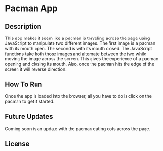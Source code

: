 # Pacman App

## Description
This app makes it seem like a pacman is traveling across the page using JavaScript to manipulate two different images. The first image is a pacman with its mouth open. The second is with its mouth closed. The JavaScript functions take both those images and alternate between the two while moving the image across the screen. This gives the experience of a pacman opening and closing its mouth. Also, once the pacman hits the edge of the screen it will reverse direction.
## How To Run
Once the app is loaded into the browser, all you have to do is click on the pacman to get it started.
## Future Updates
Coming soon is an update with the pacman eating dots across the page. 
## License

